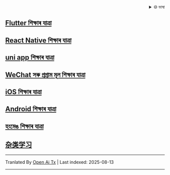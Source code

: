<div align="right">
  <details>
    <summary >🌐 ভাষা</summary>
    <div>
      <div align="center">
        <a href="https://openaitx.github.io/view.html?user=shaoting0730&project=mobile-learn&lang=en">ইংৰাজী</a>
        | <a href="https://openaitx.github.io/view.html?user=shaoting0730&project=mobile-learn&lang=zh-CN">সৰল চীনা</a>
        | <a href="https://openaitx.github.io/view.html?user=shaoting0730&project=mobile-learn&lang=zh-TW">জটিল চীনা</a>
        | <a href="https://openaitx.github.io/view.html?user=shaoting0730&project=mobile-learn&lang=ja">জাপানী</a>
        | <a href="https://openaitx.github.io/view.html?user=shaoting0730&project=mobile-learn&lang=ko">কোৰিয়ান</a>
        | <a href="https://openaitx.github.io/view.html?user=shaoting0730&project=mobile-learn&lang=hi">হিন্দী</a>
        | <a href="https://openaitx.github.io/view.html?user=shaoting0730&project=mobile-learn&lang=th">থাই</a>
        | <a href="https://openaitx.github.io/view.html?user=shaoting0730&project=mobile-learn&lang=fr">ফ্ৰেন্স</a>
        | <a href="https://openaitx.github.io/view.html?user=shaoting0730&project=mobile-learn&lang=de">জাৰ্মান</a>
        | <a href="https://openaitx.github.io/view.html?user=shaoting0730&project=mobile-learn&lang=es">স্পেনী</a>
        | <a href="https://openaitx.github.io/view.html?user=shaoting0730&project=mobile-learn&lang=it">ইটালিয়ান</a>
        | <a href="https://openaitx.github.io/view.html?user=shaoting0730&project=mobile-learn&lang=ru">ৰাছিয়ান</a>
        | <a href="https://openaitx.github.io/view.html?user=shaoting0730&project=mobile-learn&lang=pt">পৰ্তুগীজ</a>
        | <a href="https://openaitx.github.io/view.html?user=shaoting0730&project=mobile-learn&lang=nl">ডাচ</a>
        | <a href="https://openaitx.github.io/view.html?user=shaoting0730&project=mobile-learn&lang=pl">পোলিশ</a>
        | <a href="https://openaitx.github.io/view.html?user=shaoting0730&project=mobile-learn&lang=ar">আৰবী</a>
        | <a href="https://openaitx.github.io/view.html?user=shaoting0730&project=mobile-learn&lang=fa">ফার্সী</a>
        | <a href="https://openaitx.github.io/view.html?user=shaoting0730&project=mobile-learn&lang=tr">তুৰ্কী</a>
        | <a href="https://openaitx.github.io/view.html?user=shaoting0730&project=mobile-learn&lang=vi">ভিয়েটনামী</a>
        | <a href="https://openaitx.github.io/view.html?user=shaoting0730&project=mobile-learn&lang=id">ইণ্ডোনেছিয়াৰ ভাষা</a>
        | <a href="https://openaitx.github.io/view.html?user=shaoting0730&project=mobile-learn&lang=as">অসমীয়া</
      </div>
    </div>
  </details>

</div>

## [ Flutter শিক্ষাৰ যাত্ৰা ]( https://github.com/shaoting0730/mobile-learn/tree/master/Flutter )
## [ React Native শিক্ষাৰ যাত্ৰা ](  https://github.com/shaoting0730/mobile-learn/tree/master/React%20Native  )    <br/>
## [ uni app শিক্ষাৰ যাত্ৰা ]( https://github.com/shaoting0730/mobile-learn/tree/master/uniapp )    <br/>
## [ WeChat সৰু প্ৰগ্ৰাম মূল শিক্ষাৰ যাত্ৰা ]( https://github.com/shaoting0730/mobile-learn/tree/master/%E5%BE%AE%E4%BF%A1%E5%B0%8F%E7%A8%8B%E5%BA%8F )    <br/>
## [ iOS শিক্ষাৰ যাত্ৰা ](  https://github.com/shaoting0730/mobile-learn/tree/master/iOS )    <br/>
## [ Android শিক্ষাৰ যাত্ৰা ]( https://github.com/shaoting0730/mobile-learn/tree/master/Android )    <br/>
## [ হংমেঙ শিক্ষাৰ যাত্ৰা ]( https://github.com/shaoting0730/mobile-learn/tree/master/%E9%B8%BF%E8%92%99 )    <br/>

## [ 杂类学习 ]( https://github.com/shaoting0730/mobile-learn/tree/master/%E6%9D%82%E7%B1%BB )    <br/>




---

Tranlated By [Open Ai Tx](https://github.com/OpenAiTx/OpenAiTx) | Last indexed: 2025-08-13

---